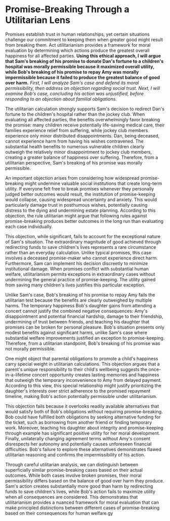 # Promise-Breaking Through a Utilitarian Lens

Promises establish trust in human relationships, yet certain situations challenge our commitment to keeping them when greater good might result from breaking them. Act utilitarianism provides a framework for moral evaluation by determining which actions produce the greatest overall happiness for all affected parties. **Using this ethical approach, I will argue that Sam's breaking of his promise to donate Dan's fortune to a children's hospital was morally permissible because it maximized overall utility, while Bob's breaking of his promise to repay Amy was morally impermissible because it failed to produce the greatest balance of good over harm.** _First, I will analyze Sam's case and defend its moral permissibility, then address an objection regarding social trust. Next, I will examine Bob's case, concluding his action was unjustified, before responding to an objection about familial obligations._

The utilitarian calculation strongly supports Sam's decision to redirect Dan's fortune to the children's hospital rather than the jockey club. When evaluating all affected parties, the benefits overwhelmingly favor breaking the promise: many children receive potentially life-saving medical care, their families experience relief from suffering, while jockey club members experience only minor distributed disappointments. Dan, being deceased, cannot experience harm from having his wishes contravened. The substantial health benefits to numerous vulnerable children clearly outweigh the relatively minor disappointment to jockey club members, creating a greater balance of happiness over suffering. Therefore, from a utilitarian perspective, Sam's breaking of his promise was morally permissible.

An important objection arises from considering how widespread promise-breaking might undermine valuable social institutions that create long-term utility. If everyone felt free to break promises whenever they personally judged better outcomes would result, the institution of promise-keeping would collapse, causing widespread uncertainty and anxiety. This would particularly damage trust in posthumous wishes, potentially causing distress to the dying and undermining estate planning. According to this objection, the rule utilitarian might argue that following rules against promise-breaking produces better outcomes in the long run than evaluating each case individually.

This objection, while significant, fails to account for the exceptional nature of Sam's situation. The extraordinary magnitude of good achieved through redirecting funds to save children's lives represents a rare circumstance rather than an everyday calculation. Unlike typical promises, this case involves a deceased promise-maker who cannot experience direct harm. Furthermore, Sam can implement his decision discreetly to minimize institutional damage. When promises conflict with substantial human welfare, utilitarianism permits exceptions in extraordinary cases without undermining the general practice of promise-keeping. The utility gained from saving many children's lives justifies this particular exception.

Unlike Sam's case, Bob's breaking of his promise to repay Amy fails the utilitarian test because the benefits are clearly outweighed by multiple harms. The temporary happiness Bob's daughter gains from attending a concert cannot justify the combined negative consequences: Amy's disappointment and potential financial hardship, damage to their friendship, undermining of trust between friends, and teaching his daughter that promises can be broken for personal pleasure. Bob's situation presents only modest benefits against significant harms, unlike Sam's case where substantial welfare improvements justified an exception to promise-keeping. Therefore, from a utilitarian standpoint, Bob's breaking of his promise was not morally permissible.

One might object that parental obligations to promote a child's happiness carry special weight in utilitarian calculations. This objection argues that a parent's unique responsibility to their child's wellbeing suggests the once-in-a-lifetime concert opportunity creates lasting memories and happiness that outweigh the temporary inconvenience to Amy from delayed payment. According to this view, this special relationship might justify prioritizing the daughter's interests over strict adherence to the promised repayment timeline, making Bob's action potentially permissible under utilitarianism.

This objection fails because it overlooks readily available alternatives that would satisfy both of Bob's obligations without requiring promise-breaking. Bob could have fulfilled both obligations by seeking alternative funding for the ticket, such as borrowing from another friend or finding temporary work. Moreover, teaching his daughter about integrity and promise-keeping through example has significant positive utility for her moral development. Finally, unilaterally changing agreement terms without Amy's consent disrespects her autonomy and potentially causes unforeseen financial difficulties. Bob's failure to explore these alternatives demonstrates flawed utilitarian reasoning and confirms the impermissibility of his action.

Through careful utilitarian analysis, we can distinguish between superficially similar promise-breaking cases based on their actual outcomes. While both cases involve broken promises, their moral permissibility differs based on the balance of good over harm they produce. Sam's action creates substantially more good than harm by redirecting funds to save children's lives, while Bob's action fails to maximize utility when all consequences are considered. This demonstrates that utilitarianism provides a nuanced framework for moral evaluation that can make principled distinctions between different cases of promise-breaking based on their consequences for human welfare.gy